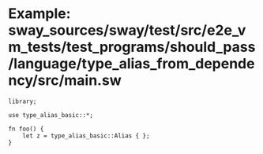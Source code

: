 # Example: sway_sources/sway/test/src/e2e_vm_tests/test_programs/should_pass/language/type_alias_from_dependency/src/main.sw

```sway
library;

use type_alias_basic::*;

fn foo() {
    let z = type_alias_basic::Alias { };
}

```

